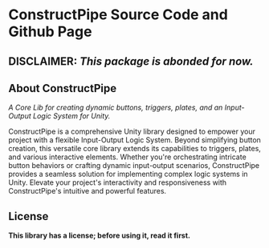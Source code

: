 # ConstructPipe Source Code and Github Page 

## **DISCLAIMER: *This package is abonded for now.***

## **About ConstructPipe** 

*A Core Lib for creating dynamic buttons, triggers, plates, and an Input-Output Logic System for Unity.*

ConstructPipe is a comprehensive Unity library designed to empower your project with a flexible Input-Output Logic System. Beyond simplifying button creation, this versatile core library extends its capabilities to triggers, plates, and various interactive elements. Whether you're orchestrating intricate button behaviors or crafting dynamic input-output scenarios, ConstructPipe provides a seamless solution for implementing complex logic systems in Unity. Elevate your project's interactivity and responsiveness with ConstructPipe's intuitive and powerful features.

## **License**
**This library has a license; before using it, read it first.**
